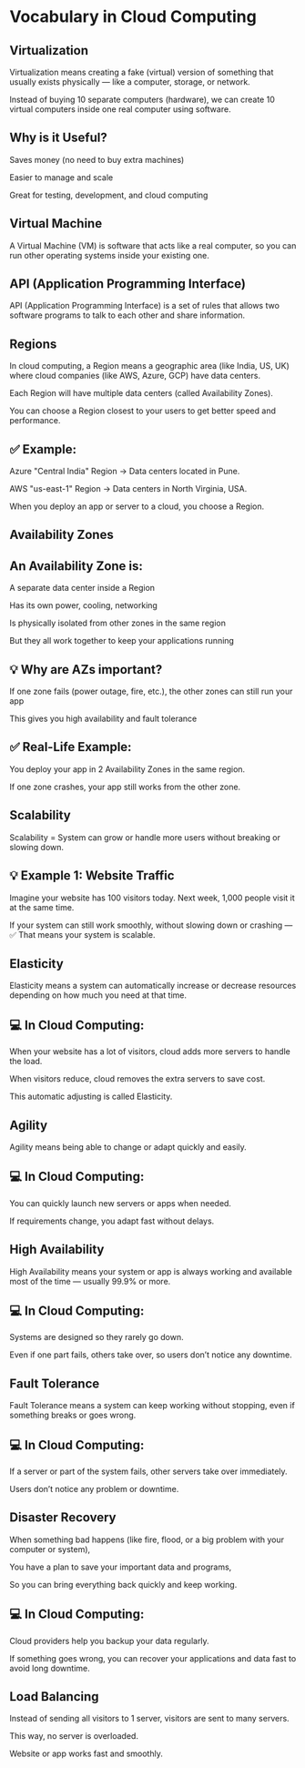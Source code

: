 # Vocabulary in Cloud Computing

## Virtualization

Virtualization means creating a fake (virtual) version of something that usually exists physically — like a computer, storage, or network.

Instead of buying 10 separate computers (hardware), we can create 10 virtual computers inside one real computer using software.

  ## Why is it Useful?

Saves money (no need to buy extra machines)

Easier to manage and scale

Great for testing, development, and cloud computing

## Virtual Machine

A Virtual Machine (VM) is software that acts like a real computer, so you can run other operating systems inside your existing one.

## API (Application Programming Interface)

API (Application Programming Interface) is a set of rules that allows two software programs to talk to each other and share information.

## Regions

In cloud computing, a Region means a geographic area (like India, US, UK) where cloud companies (like AWS, Azure, GCP) have data centers.

Each Region will have multiple data centers (called Availability Zones).

You can choose a Region closest to your users to get better speed and performance.

## ✅ Example:

Azure "Central India" Region → Data centers located in Pune.

AWS "us-east-1" Region → Data centers in North Virginia, USA.

When you deploy an app or server to a cloud, you choose a Region.

## Availability Zones

An Availability Zone is:
-----------------------

A separate data center inside a Region

Has its own power, cooling, networking

Is physically isolated from other zones in the same region

But they all work together to keep your applications running

💡 Why are AZs important?
----------------------------

If one zone fails (power outage, fire, etc.), the other zones can still run your app

This gives you high availability and fault tolerance

✅ Real-Life Example:
----------------------

You deploy your app in 2 Availability Zones in the same region.

If one zone crashes, your app still works from the other zone.


## Scalability

Scalability = System can grow or handle more users without breaking or slowing down.

💡 Example 1: Website Traffic
-------------------------------

Imagine your website has 100 visitors today.
Next week, 1,000 people visit it at the same time.

If your system can still work smoothly, without slowing down or crashing —
✅ That means your system is scalable.

## Elasticity

Elasticity means a system can automatically increase or decrease resources depending on how much you need at that time.

💻 In Cloud Computing:
------------------------
When your website has a lot of visitors, cloud adds more servers to handle the load.

When visitors reduce, cloud removes the extra servers to save cost.

This automatic adjusting is called Elasticity.

## Agility

Agility means being able to change or adapt quickly and easily.

💻 In Cloud Computing:
-----------------------
You can quickly launch new servers or apps when needed.

If requirements change, you adapt fast without delays.

## High Availability

High Availability means your system or app is always working and available most of the time — usually 99.9% or more.

💻 In Cloud Computing:
-----------------------
Systems are designed so they rarely go down.

Even if one part fails, others take over, so users don’t notice any downtime.


## Fault Tolerance

Fault Tolerance means a system can keep working without stopping, even if something breaks or goes wrong.

💻 In Cloud Computing:
-------------------------
If a server or part of the system fails, other servers take over immediately.

Users don’t notice any problem or downtime.

## Disaster Recovery

When something bad happens (like fire, flood, or a big problem with your computer or system),

You have a plan to save your important data and programs,

So you can bring everything back quickly and keep working.

💻 In Cloud Computing:
----------------------
Cloud providers help you backup your data regularly.

If something goes wrong, you can recover your applications and data fast to avoid long downtime.

## Load Balancing

Instead of sending all visitors to 1 server, visitors are sent to many servers.

This way, no server is overloaded.

Website or app works fast and smoothly.

